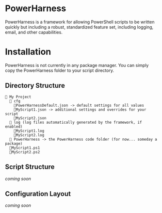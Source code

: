 # PowerHarness
PowerHarness is a framework for allowing PowerShell scripts to be written quickly but including a robust, standardized feature set, including logging, email, and other capabilities.
# Installation
PowerHarness is not currently in any package manager.  You can simply copy the PowerHarness folder to your script directory.
## Directory Structure
```
📂 My Project
  📁 cfg
    📄PowerHarnessDefault.json -> default settings for all values
    📄MyScript1.json -> additional settings and overrides for your script
    📄MyScript2.json
  📁 log (log files automatically generated by the framework, if enabled)
    📄MyScript1.log
    📄MyScript2.log
  📁 PowerHarness -> the PowerHarness code folder (for now... someday a package)
  📄MyScript1.ps1
  📄MyScript2.ps2
```
## Script Structure
*coming soon*
## Configuration Layout
*coming soon*
